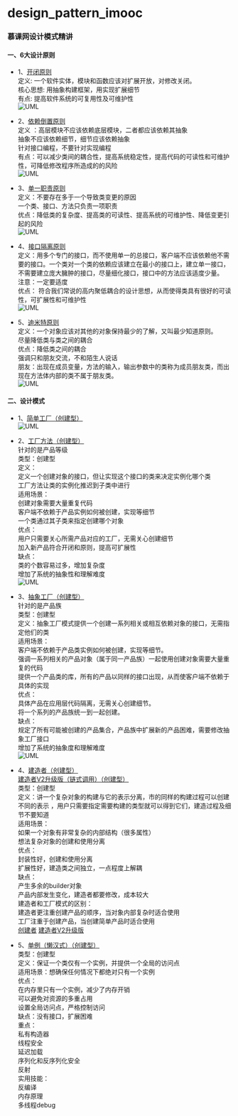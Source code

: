 # design_pattern_imooc
### 慕课网设计模式精讲  
#### 一、6大设计原则

* 1、[开闭原则](https://github.com/szjzszjz/design_pattern_imooc/tree/master/src/main/java/com/szjz/design_pattern_imooc/design/principle/openClose)  
定义: 一个软件实体，模块和函数应该对扩展开放，对修改关闭。  
核心思想: 用抽象构建框架，用实现扩展细节  
有点: 提高软件系统的可复用性及可维护性  
![UML](https://github.com/szjzszjz/design_pattern_imooc/blob/master/src/main/java/com/szjz/design_pattern_imooc/design/principle/openClose/Package%20openClose.png)  

* 2、[依赖倒置原则](https://github.com/szjzszjz/design_pattern_imooc/tree/master/src/main/java/com/szjz/design_pattern_imooc/design/principle/dependenceInversion)  
定义 ：高层模块不应该依赖底层模块，二者都应该依赖其抽象  
抽象不应该依赖细节，细节应该依赖抽象  
针对接口编程，不要针对实现编程  
有点：可以减少类间的耦合性，提高系统稳定性，提高代码的可读性和可维护性，可降低修改程序所造成的的风险  
![UML](https://github.com/szjzszjz/design_pattern_imooc/blob/master/src/main/java/com/szjz/design_pattern_imooc/design/principle/dependenceInversion/Package%20dependenceInversion.png)  

* 3、[单一职责原则](https://github.com/szjzszjz/design_pattern_imooc/tree/master/src/main/java/com/szjz/design_pattern_imooc/design/principle/singleResponsibility)  
定义：不要存在多于一个导致类变更的原因  
一个类、接口、方法只负责一项职责  
优点：降低类的复杂度、提高类的可读性、提高系统的可维护性、降低变更引起的风险  
![UML](https://github.com/szjzszjz/design_pattern_imooc/blob/master/src/main/java/com/szjz/design_pattern_imooc/design/principle/singleResponsibility/Package%20singleResponsibility.png)  

* 4、[接口隔离原则](https://github.com/szjzszjz/design_pattern_imooc/tree/master/src/main/java/com/szjz/design_pattern_imooc/design/principle/interfaceSegregation)  
定义：用多个专门的接口，而不使用单一的总接口，客户端不应该依赖他不需要的接口。一个类对一个类的依赖应该建立在最小的接口上，建立单一接口，不需要建立庞大臃肿的接口，尽量细化接口，接口中的方法应该适度少量。  
注意：一定要适度  
优点： 符合我们常说的高内聚低耦合的设计思想，从而使得类具有很好的可读性，可扩展性和可维护性  
![UML](https://github.com/szjzszjz/design_pattern_imooc/blob/master/src/main/java/com/szjz/design_pattern_imooc/design/principle/interfaceSegregation/Package%20interfaceSegregation.png)  

* 5、[迪米特原则](https://github.com/szjzszjz/design_pattern_imooc/tree/master/src/main/java/com/szjz/design_pattern_imooc/design/principle/interfaceSegregation)  
定义：一个对象应该对其他的对象保持最少的了解，又叫最少知道原则。  
尽量降低类与类之间的耦合  
优点：降低类之间的耦合  
强调只和朋友交流，不和陌生人说话  
朋友：出现在成员变量，方法的输入，输出参数中的类称为成员朋友类，而出现在方法体内部的类不属于朋友类。  
![UML](https://github.com/szjzszjz/design_pattern_imooc/blob/master/src/main/java/com/szjz/design_pattern_imooc/design/principle/interfaceSegregation/Package%20interfaceSegregation.png)  

#### 二、设计模式  
* 1、[简单工厂（创建型）](https://github.com/szjzszjz/design_pattern_imooc/tree/master/src/main/java/com/szjz/design_pattern_imooc/design/creational/simpleFactory)  
![UML](https://github.com/szjzszjz/design_pattern_imooc/blob/master/src/main/java/com/szjz/design_pattern_imooc/design/creational/simpleFactory/Package%20simpleFactory.png)  

* 2、[工厂方法（创建型）](https://github.com/szjzszjz/design_pattern_imooc/tree/master/src/main/java/com/szjz/design_pattern_imooc/design/creational/factoryMethod)  
针对的是产品等级  
类型：创建型  
定义：  
定义一个创建对象的接口，但让实现这个接口的类来决定实例化哪个类  
工厂方法让类的实例化推迟到子类中进行  
适用场景：  
创建对象需要大量重复代码  
客户端不依赖于产品实例如何被创建，实现等细节  
一个类通过其子类来指定创建哪个对象  
优点：  
用户只需要关心所需产品对应的工厂，无需关心创建细节  
加入新产品符合开闭和原则，提高可扩展性  
缺点：  
类的个数容易过多，增加复杂度  
增加了系统的抽象性和理解难度  
![UML](https://github.com/szjzszjz/design_pattern_imooc/blob/master/src/main/java/com/szjz/design_pattern_imooc/design/creational/factoryMethod/Package%20factoryMethod.png)  

* 3、[抽象工厂（创建型）](https://github.com/szjzszjz/design_pattern_imooc/tree/master/src/main/java/com/szjz/design_pattern_imooc/design/creational/abstractFactory)  
针对的是产品族  
类型：创建型  
定义：抽象工厂模式提供一个创建一系列相关或相互依赖对象的接口，无需指定他们的类  
适用场景：  
客户端不依赖于产品类实例如何被创建，实现等细节。  
强调一系列相关的产品对象（属于同一产品族）一起使用创建对象需要大量重复的代码  
提供一个产品类的库，所有的产品以同样的接口出现，从而使客户端不依赖于具体的实现  
优点：  
具体产品在应用层代码隔离，无需关心创建细节。  
将一个系列的产品族统一到一起创建。  
缺点：  
规定了所有可能被创建的产品集合，产品族中扩展新的产品困难，需要修改抽象工厂接口  
增加了系统的抽象度和理解难度  
![UML](https://github.com/szjzszjz/design_pattern_imooc/blob/master/src/main/java/com/szjz/design_pattern_imooc/design/creational/abstractFactory/Package%20abstractFactory.png)

* 4、[建造者（创建型）](https://github.com/szjzszjz/design_pattern_imooc/tree/master/src/main/java/com/szjz/design_pattern_imooc/design/creational/builder)  
[建造者V2升级版（链式调用）（创建型）](https://github.com/szjzszjz/design_pattern_imooc/tree/master/src/main/java/com/szjz/design_pattern_imooc/design/creational/builder/V2)  
类型：创建型  
定义：讲一个复杂对象的构建与它的表示分离，市的同样的构建过程可以创建不同的表示 ，用户只需要指定需要构建的类型就可以得到它们，建造过程及细节不要知道  
适用场景：  
如果一个对象有非常复杂的内部结构（很多属性）  
想法复杂对象的创建和使用分离  
优点：  
封装性好，创建和使用分离  
扩展性好，建造类之间独立，一点程度上解耦  
缺点：  
产生多余的builder对象  
产品内部发生变化，建造者都要修改，成本较大  
建造者和工厂模式的区别：  
建造者更注重创建产品的顺序，当对象内部复杂时适合使用  
工厂注重于创建产品，当创建简单产品时适合使用    
[创建者](https://github.com/szjzszjz/design_pattern_imooc/blob/master/src/main/java/com/szjz/design_pattern_imooc/design/creational/builder/Package%20builder.png)
[建造者V2升级版](https://github.com/szjzszjz/design_pattern_imooc/blob/master/src/main/java/com/szjz/design_pattern_imooc/design/creational/builder/V2/Package%20V2.png)

* 5、[单例（懒汉式）（创建型）](https://github.com/szjzszjz/design_pattern_imooc/tree/master/src/main/java/com/szjz/design_pattern_imooc/design/creational/singleton/lazy)  
类型：创建型  
定义：保证一个类仅有一个实例，并提供一个全局的访问点  
适用场景：想确保任何情况下都绝对只有一个实例  
优点：  
在内存里只有一个实例，减少了内存开销  
可以避免对资源的多重占用  
设置全局访问点，严格控制访问  
缺点：没有接口，扩展困难  
重点：  
私有构造器  
线程安全  
延迟加载  
序列化和反序列化安全  
反射  
实用技能：  
反编译  
内存原理  
多线程debug  

